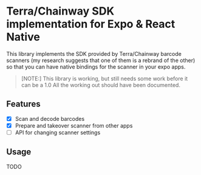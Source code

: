# Terra/Chainway SDK implementation for Expo & React Native

This library implements the SDK provided by Terra/Chainway barcode scanners (my research suggests that one of them is a rebrand of the other) so that you can have native bindings for the scanner in your expo apps.

> [NOTE:]
> This library is working, but still needs some work before it can be a 1.0
> All the working out should have been documented.

## Features
- [x] Scan and decode barcodes
- [x] Prepare and takeover scanner from other apps
- [ ] API for changing scanner settings

## Usage

TODO
